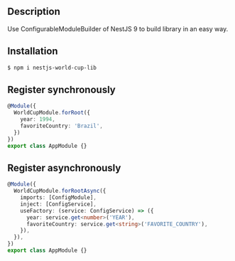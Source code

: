 ## Description

Use ConfigurableModuleBuilder of NestJS 9 to build library in an easy way.

## Installation

```bash
$ npm i nestjs-world-cup-lib
```

## Register synchronously

```typescript
@Module({
  WorldCupModule.forRoot({
    year: 1994,
    favoriteCountry: 'Brazil',
  })
})
export class AppModule {}
```

## Register asynchronously

```typescript
@Module({
  WorldCupModule.forRootAsync({
    imports: [ConfigModule],
    inject: [ConfigService],
    useFactory: (service: ConfigService) => ({
      year: service.get<number>('YEAR'),
      favoriteCountry: service.get<string>('FAVORITE_COUNTRY'),
    }),
  }),
})
export class AppModule {}
```
